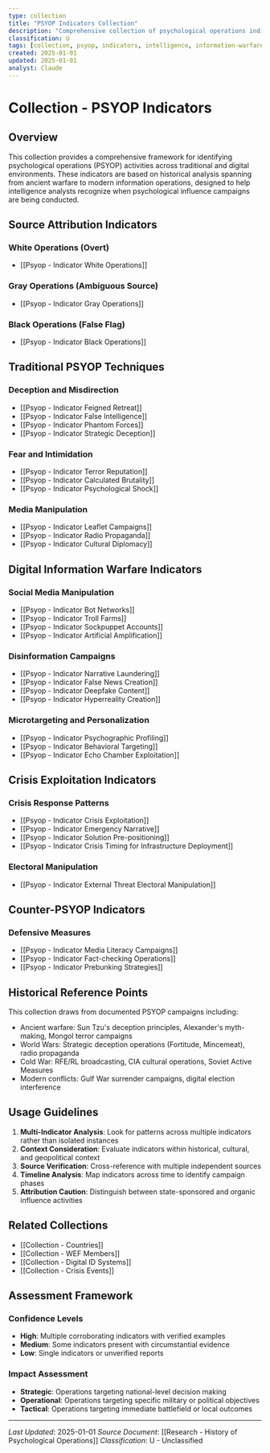 ```yaml
---
type: collection
title: "PSYOP Indicators Collection"
description: "Comprehensive collection of psychological operations indicators and techniques"
classification: U
tags: [collection, psyop, indicators, intelligence, information-warfare]
created: 2025-01-01
updated: 2025-01-01
analyst: Claude
---
```


# Collection - PSYOP Indicators

## Overview

This collection provides a comprehensive framework for identifying psychological operations (PSYOP) activities across traditional and digital environments. These indicators are based on historical analysis spanning from ancient warfare to modern information operations, designed to help intelligence analysts recognize when psychological influence campaigns are being conducted.

## Source Attribution Indicators

### White Operations (Overt)
- [[Psyop - Indicator White Operations]]

### Gray Operations (Ambiguous Source)
- [[Psyop - Indicator Gray Operations]]

### Black Operations (False Flag)
- [[Psyop - Indicator Black Operations]]

## Traditional PSYOP Techniques

### Deception and Misdirection
- [[Psyop - Indicator Feigned Retreat]]
- [[Psyop - Indicator False Intelligence]]
- [[Psyop - Indicator Phantom Forces]]
- [[Psyop - Indicator Strategic Deception]]

### Fear and Intimidation
- [[Psyop - Indicator Terror Reputation]]
- [[Psyop - Indicator Calculated Brutality]]
- [[Psyop - Indicator Psychological Shock]]

### Media Manipulation
- [[Psyop - Indicator Leaflet Campaigns]]
- [[Psyop - Indicator Radio Propaganda]]
- [[Psyop - Indicator Cultural Diplomacy]]

## Digital Information Warfare Indicators

### Social Media Manipulation
- [[Psyop - Indicator Bot Networks]]
- [[Psyop - Indicator Troll Farms]]
- [[Psyop - Indicator Sockpuppet Accounts]]
- [[Psyop - Indicator Artificial Amplification]]

### Disinformation Campaigns
- [[Psyop - Indicator Narrative Laundering]]
- [[Psyop - Indicator False News Creation]]
- [[Psyop - Indicator Deepfake Content]]
- [[Psyop - Indicator Hyperreality Creation]]

### Microtargeting and Personalization
- [[Psyop - Indicator Psychographic Profiling]]
- [[Psyop - Indicator Behavioral Targeting]]
- [[Psyop - Indicator Echo Chamber Exploitation]]

## Crisis Exploitation Indicators

### Crisis Response Patterns
- [[Psyop - Indicator Crisis Exploitation]]
- [[Psyop - Indicator Emergency Narrative]]
- [[Psyop - Indicator Solution Pre-positioning]]
- [[Psyop - Indicator Crisis Timing for Infrastructure Deployment]]

### Electoral Manipulation
- [[Psyop - Indicator External Threat Electoral Manipulation]]

## Counter-PSYOP Indicators

### Defensive Measures
- [[Psyop - Indicator Media Literacy Campaigns]]
- [[Psyop - Indicator Fact-checking Operations]]
- [[Psyop - Indicator Prebunking Strategies]]

## Historical Reference Points

This collection draws from documented PSYOP campaigns including:
- Ancient warfare: Sun Tzu's deception principles, Alexander's myth-making, Mongol terror campaigns
- World Wars: Strategic deception operations (Fortitude, Mincemeat), radio propaganda
- Cold War: RFE/RL broadcasting, CIA cultural operations, Soviet Active Measures
- Modern conflicts: Gulf War surrender campaigns, digital election interference

## Usage Guidelines

1. **Multi-Indicator Analysis**: Look for patterns across multiple indicators rather than isolated instances
2. **Context Consideration**: Evaluate indicators within historical, cultural, and geopolitical context
3. **Source Verification**: Cross-reference with multiple independent sources
4. **Timeline Analysis**: Map indicators across time to identify campaign phases
5. **Attribution Caution**: Distinguish between state-sponsored and organic influence activities

## Related Collections

- [[Collection - Countries]]
- [[Collection - WEF Members]]
- [[Collection - Digital ID Systems]]
- [[Collection - Crisis Events]]

## Assessment Framework

### Confidence Levels
- **High**: Multiple corroborating indicators with verified examples
- **Medium**: Some indicators present with circumstantial evidence
- **Low**: Single indicators or unverified reports

### Impact Assessment
- **Strategic**: Operations targeting national-level decision making
- **Operational**: Operations targeting specific military or political objectives
- **Tactical**: Operations targeting immediate battlefield or local outcomes

---
*Last Updated*: 2025-01-01
*Source Document*: [[Research - History of Psychological Operations]]
*Classification*: U - Unclassified